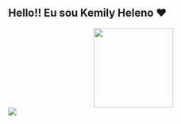 ## Hello!! Eu sou Kemily Heleno ♥

<div align="center">
  <a href="https://github.com/KemilyHeleno">
  <img height="160cm" src="https://github-readme-stats.vercel.app/api?username=KemilyHeleno&show_icons=true&theme=dark&include_all_commits=true&count_private=true"/>
 <!-- <img heigth="160cm" src="https://github-headme-stats.vercel.app/api/top-langs/?username=KemilyHeleno&layout=compact&langs_count=7&theme=dark"/> -->
    </div>

<div>
  <a href="https://www.linkedin.com/in/kemily-heleno/" target="_blank"><img src="https://img.shields.io/badge/-LinkedIn-%23007785?style=for-the-badge&logoColor=white&target=_blank"></a>
</div>
